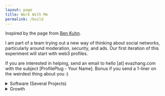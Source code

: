 ```yaml
---
layout: page 
title: Work With Me 
permalink: /build
---
```


Inspired by the page from [Ben Kuhn](https://www.benkuhn.net/work/). 

I am part of a team trying out a new way of thinking about social networks, particularly around moderation, security, and ads. Our first iteration of this experiment will start with web3 profiles. 

If you are interested in helping, send an email to hello [at] evazhang.com with the subject [ProfilePlug - Your Name]. Bonus if you send a 1-liner on the weirdest thing about you :) 

<details>
<summary>Software (Several Projects)</summary>

- Full stack (Web), Back-end, Protocol
- Javascript, C++ 
- Solidity and Rust are bonus but not required  
- No particular type of degree required, we will
be indexing on individual interest and contributions. 
- Open source contributions are +!  
- We don't expect you (and hope you don't either) to be good
at more than one of the above.  
- If you are more into the theory side of things, there will
be opportunities to contribute to an ongoing whitepaper for the 
protocol. 
</details>



<details>
<summary>Growth</summary>

- We are interested in someone who can own growth and enjoy
experimenting with new and unconventional ways for growth. 
- You will get to own growth. This means you enjoy running new
experiments and quick iterations on new ways of understanding 
and acquiring users. 
- You are someone who enjoy quantitative metrics but understand 
	Goodhart's law. 
- This may include producing social content (Twitter, Discord), identifying community trends and partners, and finding new growth avenues.  
- Some parts of growth will also be relaying feedback or working closely with people on the product side.  
- Some things we've done include 
	- taping QR code posters for user studies in the wild  
	- recruiting user feedback manually at events  
	- live-calling users and walking them through demos 
</summary>



If you are someone with skills not included in the above but are interested in what we mentioned above and want to help, feel free to reach out. We care highly about the quality of our teammates rather than a specific mold of a profile. 

## On Priorities. 

I care a lot about the long-term impact of my work - previously I was part of efforts working on engineering for climate modelling, famine-prediction, healthcare, and AI safety. I spent (and still spend) time thinking about how to effectively align science, public goods, and long-term innvoation with incentives. 

If you share similar priorities and aren't sure about social networks as an area for focus, I would encourage you to reach out and chat more about why I think social networks are important. 